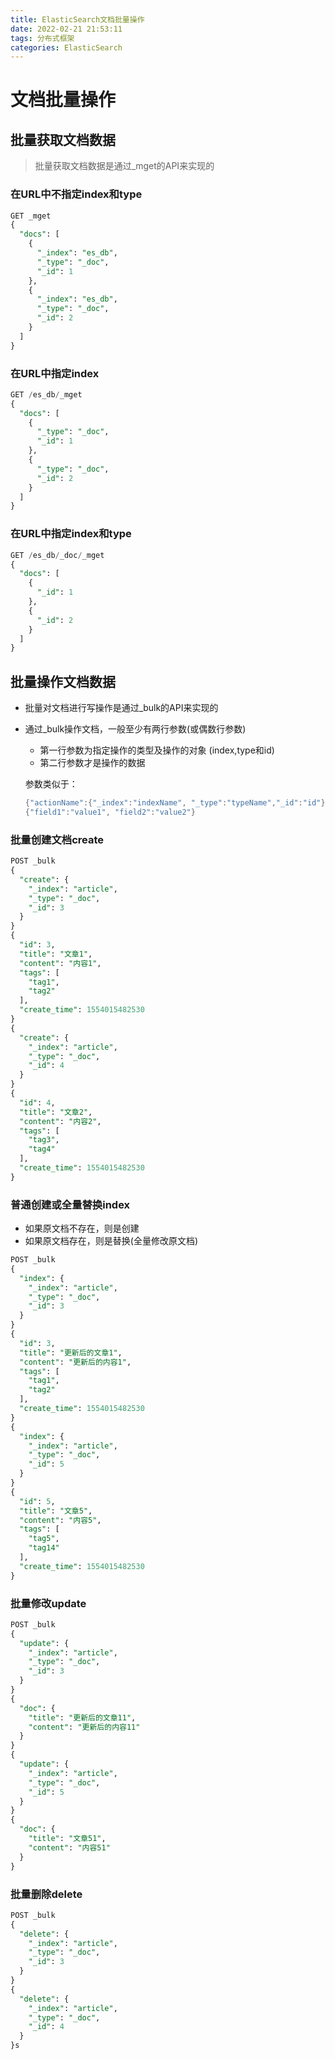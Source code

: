 ```yaml
---
title: ElasticSearch文档批量操作
date: 2022-02-21 21:53:11
tags: 分布式框架
categories: ElasticSearch
---
```


# **文档批量操作**

## 批量获取文档数据 

> 批量获取文档数据是通过_mget的API来实现的 

### 在URL中不指定index和type

```sql
GET _mget
{
  "docs": [
    {
      "_index": "es_db",
      "_type": "_doc",
      "_id": 1
    },
    {
      "_index": "es_db",
      "_type": "_doc",
      "_id": 2
    }
  ]
}
```

### 在URL中指定index

```sql
GET /es_db/_mget
{
  "docs": [
    {
      "_type": "_doc",
      "_id": 1
    },
    {
      "_type": "_doc",
      "_id": 2
    }
  ]
}
```

### 在URL中指定index和type

```sql
GET /es_db/_doc/_mget
{
  "docs": [
    {
      "_id": 1
    },
    {
      "_id": 2
    }
  ]
}
```

## 批量操作文档数据 

- 批量对文档进行写操作是通过_bulk的API来实现的 

- 通过_bulk操作文档，一般至少有两行参数(或偶数行参数) 

  - 第一行参数为指定操作的类型及操作的对象 (index,type和id) 
  - 第二行参数才是操作的数据 

  参数类似于：

  ```java
  {"actionName":{"_index":"indexName", "_type":"typeName","_id":"id"}}
  {"field1":"value1", "field2":"value2"}
  ```

### 批量创建文档create

```sql
POST _bulk
{
  "create": {
    "_index": "article",
    "_type": "_doc",
    "_id": 3
  }
}
{
  "id": 3,
  "title": "文章1",
  "content": "内容1",
  "tags": [
    "tag1",
    "tag2"
  ],
  "create_time": 1554015482530
}
{
  "create": {
    "_index": "article",
    "_type": "_doc",
    "_id": 4
  }
}
{
  "id": 4,
  "title": "文章2",
  "content": "内容2",
  "tags": [
    "tag3",
    "tag4"
  ],
  "create_time": 1554015482530
}
```

### 普通创建或全量替换index

- 如果原文档不存在，则是创建 
- 如果原文档存在，则是替换(全量修改原文档)

```sql
POST _bulk
{
  "index": {
    "_index": "article",
    "_type": "_doc",
    "_id": 3
  }
}
{
  "id": 3,
  "title": "更新后的文章1",
  "content": "更新后的内容1",
  "tags": [
    "tag1",
    "tag2"
  ],
  "create_time": 1554015482530
}
{
  "index": {
    "_index": "article",
    "_type": "_doc",
    "_id": 5
  }
}
{
  "id": 5,
  "title": "文章5",
  "content": "内容5",
  "tags": [
    "tag5",
    "tag14"
  ],
  "create_time": 1554015482530
}
```

### 批量修改update

```sql
POST _bulk
{
  "update": {
    "_index": "article",
    "_type": "_doc",
    "_id": 3
  }
}
{
  "doc": {
    "title": "更新后的文章11",
    "content": "更新后的内容11"
  }
}
{
  "update": {
    "_index": "article",
    "_type": "_doc",
    "_id": 5
  }
}
{
  "doc": {
    "title": "文章51",
    "content": "内容51"
  }
}
```

### 批量删除delete

```sql
POST _bulk
{
  "delete": {
    "_index": "article",
    "_type": "_doc",
    "_id": 3
  }
}
{
  "delete": {
    "_index": "article",
    "_type": "_doc",
    "_id": 4
  }
}s
```

